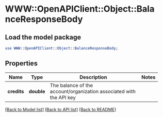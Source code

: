 # WWW::OpenAPIClient::Object::BalanceResponseBody

## Load the model package
```perl
use WWW::OpenAPIClient::Object::BalanceResponseBody;
```

## Properties
Name | Type | Description | Notes
------------ | ------------- | ------------- | -------------
**credits** | **double** | The balance of the account/organization associated with the API key | 

[[Back to Model list]](../README.md#documentation-for-models) [[Back to API list]](../README.md#documentation-for-api-endpoints) [[Back to README]](../README.md)


